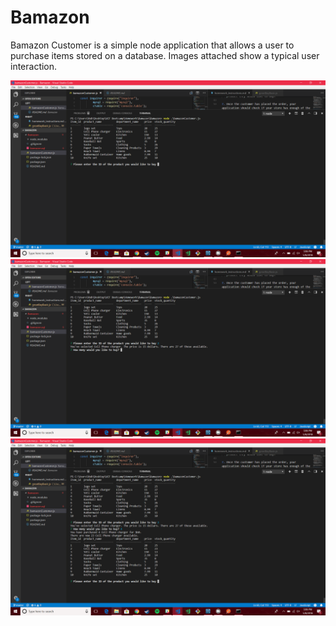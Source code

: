 # Bamazon

Bamazon Customer is a simple node application that allows a user to purchase items stored on a database. Images attached show a typical user interaction.

![image1](image1.png)
![image2](image2.png)
![image3](image3.png)
